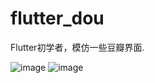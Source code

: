 # flutter_dou

Flutter初学者，模仿一些豆瓣界面.

![image](https://github.com/shadow12138/FlutterDou/pages/r1.jpeg) ![image](https://github.com/shadow12138/FlutterDou/pages/r2.jpeg)
